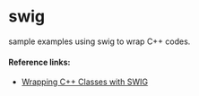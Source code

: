 # swig

sample examples using swig to wrap C++ codes.

#### Reference links:
-  [Wrapping C++ Classes with SWIG](http://books.gigatux.nl/mirror/pythonprogramming/0596000855_python2-CHP-19-SECT-8.html)
